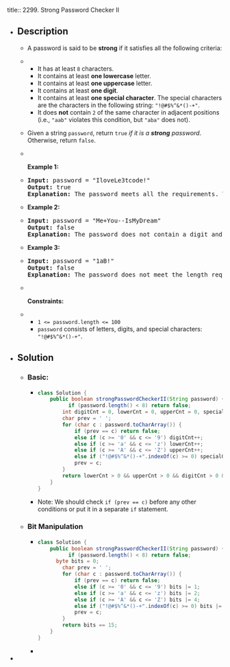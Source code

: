 title:: 2299. Strong Password Checker II

- ## Description
	- <p>A password is said to be <strong>strong</strong> if it satisfies all the following criteria:</p>
	- <ul>
	  	<li>It has at least <code>8</code> characters.</li>
	  	<li>It contains at least <strong>one lowercase</strong> letter.</li>
	  	<li>It contains at least <strong>one uppercase</strong> letter.</li>
	  	<li>It contains at least <strong>one digit</strong>.</li>
	  	<li>It contains at least <strong>one special character</strong>. The special characters are the characters in the following string: <code>&quot;!@#$%^&amp;*()-+&quot;</code>.</li>
	  	<li>It does <strong>not</strong> contain <code>2</code> of the same character in adjacent positions (i.e., <code>&quot;aab&quot;</code> violates this condition, but <code>&quot;aba&quot;</code> does not).</li>
	  </ul>
	- <p>Given a string <code>password</code>, return <code>true</code><em> if it is a <strong>strong</strong> password</em>. Otherwise, return <code>false</code>.</p>
	- <p>&nbsp;</p>
	  <p><strong class="example">Example 1:</strong></p>
	- <pre>
	  <strong>Input:</strong> password = &quot;IloveLe3tcode!&quot;
	  <strong>Output:</strong> true
	  <strong>Explanation:</strong> The password meets all the requirements. Therefore, we return true.
	  </pre>
	- <p><strong class="example">Example 2:</strong></p>
	- <pre>
	  <strong>Input:</strong> password = &quot;Me+You--IsMyDream&quot;
	  <strong>Output:</strong> false
	  <strong>Explanation:</strong> The password does not contain a digit and also contains 2 of the same character in adjacent positions. Therefore, we return false.
	  </pre>
	- <p><strong class="example">Example 3:</strong></p>
	- <pre>
	  <strong>Input:</strong> password = &quot;1aB!&quot;
	  <strong>Output:</strong> false
	  <strong>Explanation:</strong> The password does not meet the length requirement. Therefore, we return false.</pre>
	- <p>&nbsp;</p>
	  <p><strong>Constraints:</strong></p>
	- <ul>
	  	<li><code>1 &lt;= password.length &lt;= 100</code></li>
	  	<li><code>password</code> consists of letters, digits, and special characters: <code>&quot;!@#$%^&amp;*()-+&quot;</code>.</li>
	  </ul>
- ## Solution
	- ### Basic:
		- ```java
		  class Solution {
		      public boolean strongPasswordCheckerII(String password) {
		        	if (password.length() < 8) return false;
		          int digitCnt = 0, lowerCnt = 0, upperCnt = 0, specialCnt = 0;
		          char prev = ' ';
		          for (char c : password.toCharArray()) {
		              if (prev == c) return false;
		              else if (c >= '0' && c <= '9') digitCnt++;
		              else if (c >= 'a' && c <= 'z') lowerCnt++;
		              else if (c >= 'A' && c <= 'Z') upperCnt++;
		              else if ("!@#$%^&*()-+".indexOf(c) >= 0) specialCnt++;
		              prev = c;
		          }
		          return lowerCnt > 0 && upperCnt > 0 && digitCnt > 0 && specialCnt > 0;
		      }
		  }
		  ```
		- Note: We should check `if (prev == c)` before any other conditions or put it in a separate `if` statement.
	- ### Bit Manipulation
		- ```java
		  class Solution {
		      public boolean strongPasswordCheckerII(String password) {
		        	if (password.length() < 8) return false;
		  		byte bits = 0;
		          char prev = ' ';
		          for (char c : password.toCharArray()) {
		              if (prev == c) return false;
		              else if (c >= '0' && c <= '9') bits |= 1;
		              else if (c >= 'a' && c <= 'z') bits |= 2;
		              else if (c >= 'A' && c <= 'Z') bits |= 4;
		              else if ("!@#$%^&*()-+".indexOf(c) >= 0) bits |= 8;
		              prev = c;
		          }
		          return bits == 15;
		      }
		  }
		  ```
		-
-